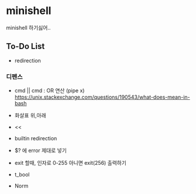 # minishell
minishell 하기싫어..

## To-Do List
- redirection


### 디펜스
- cmd || cmd : OR 연산 (pipe x)
	https://unix.stackexchange.com/questions/190543/what-does-mean-in-bash



- 화살표 위,아래

- <<

- builtin redirection

- $? 에 error 제대로 넣기

- exit 할때, 인자로 0-255 아니면 exit(256) 출력하기

- t_bool

- Norm